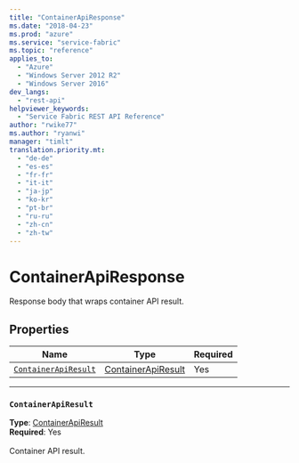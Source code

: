 ```yaml
---
title: "ContainerApiResponse"
ms.date: "2018-04-23"
ms.prod: "azure"
ms.service: "service-fabric"
ms.topic: "reference"
applies_to: 
  - "Azure"
  - "Windows Server 2012 R2"
  - "Windows Server 2016"
dev_langs: 
  - "rest-api"
helpviewer_keywords: 
  - "Service Fabric REST API Reference"
author: "rwike77"
ms.author: "ryanwi"
manager: "timlt"
translation.priority.mt: 
  - "de-de"
  - "es-es"
  - "fr-fr"
  - "it-it"
  - "ja-jp"
  - "ko-kr"
  - "pt-br"
  - "ru-ru"
  - "zh-cn"
  - "zh-tw"
---
```

# ContainerApiResponse

Response body that wraps container API result.

## Properties

| Name | Type | Required |
| --- | --- | --- |
| [`ContainerApiResult`](#containerapiresult) | [ContainerApiResult](sfclient-model-containerapiresult.md) | Yes |

____
### `ContainerApiResult`
__Type__: [ContainerApiResult](sfclient-model-containerapiresult.md) <br/>
__Required__: Yes<br/>
<br/>
Container API result.
